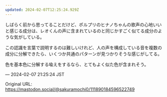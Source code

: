 ```yaml
---
updated: 2024-02-07T12:25:24.929Z
---
```


<p>しばらく前から思ってることだけど、ポルプリのヒナノちゃんの歌声の心地いいと感じる成分は、レオくんの声に含まれているのと同じかすごく似てる成分のような気がしている。</p><p>この認識を言葉で説明するのは難しいけれど、人の声を構成している音を複数の成分に分解できたら、いくつか共通のパターンが見つかりそうな感じがしてる。</p><p>色を基本色に分解する喩えをするなら、とてもよく似た色が含まれそう。</p>

&mdash; 2024-02-07 21:25:24 JST

Original URL: https://mastodon.social/@sakuramochi0/111890184596522749
